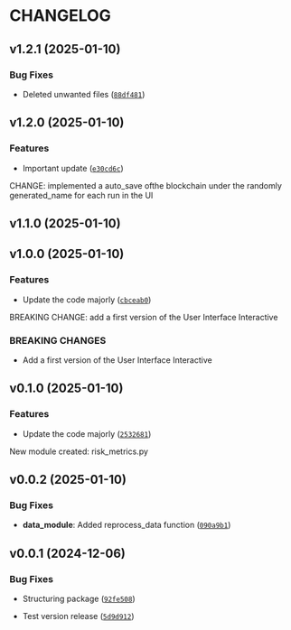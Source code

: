 # CHANGELOG


## v1.2.1 (2025-01-10)

### Bug Fixes

- Deleted unwanted files
  ([`88df481`](https://github.com/EnzoVCode/python_project/commit/88df481ba4811cb2c17c208d6b191cc73b2dcd5c))


## v1.2.0 (2025-01-10)

### Features

- Important update
  ([`e30cd6c`](https://github.com/EnzoVCode/python_project/commit/e30cd6cdb16417d7fa408359935c26af63105c9a))

CHANGE: implemented a auto_save ofthe blockchain under the randomly generated_name for each run in
  the UI


## v1.1.0 (2025-01-10)


## v1.0.0 (2025-01-10)

### Features

- Update the code majorly
  ([`cbceab0`](https://github.com/EnzoVCode/python_project/commit/cbceab083d73df3de1dd8f55f697de103d5454d1))

BREAKING CHANGE: add a first version of the User Interface Interactive

### BREAKING CHANGES

- Add a first version of the User Interface Interactive


## v0.1.0 (2025-01-10)

### Features

- Update the code majorly
  ([`2532681`](https://github.com/EnzoVCode/python_project/commit/25326819acd012e029dbbd09c173cba31bcc467d))

New module created: risk_metrics.py


## v0.0.2 (2025-01-10)

### Bug Fixes

- **data_module**: Added reprocess_data function
  ([`090a9b1`](https://github.com/EnzoVCode/python_project/commit/090a9b1c77c9a7075eed2bb96c521cd7f9db18d5))


## v0.0.1 (2024-12-06)

### Bug Fixes

- Structuring package
  ([`92fe508`](https://github.com/EnzoVCode/python_project/commit/92fe50863309107a17e852d595f53128e2737d80))

- Test version release
  ([`5d9d912`](https://github.com/EnzoVCode/python_project/commit/5d9d912f6aeec6d6265f7eb62438aae47f31fa09))
